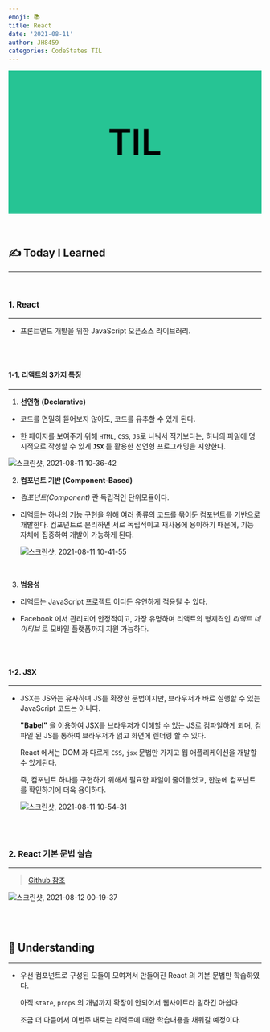 ```yaml
---
emoji: 📚
title: React
date: '2021-08-11'
author: JH8459
categories: CodeStates TIL
---
```


![github-blog.png](../../assets/common/TIL.jpeg)

<br>

## ✍️ **T**oday **I** **L**earned

---

<br>

### 1. React

---

- 프론트앤드 개발을 위한 JavaScript 오픈소스 라이브러리.

<br>
<br>

#### 1-1. 리액트의 3가지 특징

---

1. **선언형 (Declarative)**

- 코드를 면밀히 뜯어보지 않아도, 코드를 유추할 수 있게 된다.

- 한 페이지를 보여주기 위해 `HTML`, `CSS`, `JS`로 나눠서 적기보다는, 하나의 파일에 명시적으로 작성할 수 있게 **`JSX`** 를 활용한 선언형 프로그래밍을 지향한다.

![스크린샷, 2021-08-11 10-36-42](https://user-images.githubusercontent.com/83164003/128956477-bcdf1138-721b-4bf9-83eb-ba6de1d2d51f.png)

2. **컴포넌트 기반 (Component-Based)**

- _컴포넌트(Component)_ 란 독립적인 단위모듈이다.

- 리액트는 하나의 기능 구현을 위해 여러 종류의 코드를 묶어둔 컴포넌트를 기반으로 개발한다. 컴포넌트로 분리하면 서로 독립적이고 재사용에 용이하기 때문에, 기능 자체에 집중하여 개발이 가능하게 된다.

  ![스크린샷, 2021-08-11 10-41-55](https://user-images.githubusercontent.com/83164003/128957120-9e7a2b60-cca4-457f-a240-a907bb29505b.png)

<br>

3. **범용성**

- 리액트는 JavaScript 프로젝트 어디든 유연하게 적용될 수 있다.

- Facebook 에서 관리되어 안정적이고, 가장 유명하며 리액트의 형제격인 _리액트 네이티브_ 로 모바일 플랫폼까지 지원 가능하다.

<br>
<br>

#### 1-2. JSX

---

- JSX는 JS와는 유사하며 JS를 확장한 문법이지만, 브라우저가 바로 실행할 수 있는 JavaScript 코드는 아니다.

  **"Babel"** 을 이용하여 JSX를 브라우저가 이해할 수 있는 JS로 컴파일하게 되며, 컴파일 된 JS를 통하여 브라우저가 읽고 화면에 렌더링 할 수 있다.

  React 에서는 DOM 과 다르게 `CSS`, `jsx` 문법만 가지고 웹 애플리케이션을 개발할 수 있게된다.

  즉, 컴포넌트 하나를 구현하기 위해서 필요한 파일이 줄어들었고, 한눈에 컴포넌트를 확인하기에 더욱 용이하다.

  ![스크린샷, 2021-08-11 10-54-31](https://user-images.githubusercontent.com/83164003/128957709-6ed1788f-6a97-4a2c-be31-94ceb4d88297.png)

<br>
<br>

### 2. React 기본 문법 실습

---

> <a href = "https://github.com/JH8459/im-sprint-react-twittler-intro" target="_blank">Github 참조</a>

![스크린샷, 2021-08-12 00-19-37](https://user-images.githubusercontent.com/83164003/129056832-1bd66fa4-4693-4363-98ce-5cbf39f31c60.png)

<br>
<br>

## 🤔 Understanding

---

- 우선 컴포넌트로 구성된 모듈이 모여져서 만들어진 React 의 기본 문법만 학습하였다.

  아직 `state`, `props` 의 개념까지 확장이 안되어서 웹사이트라 말하긴 아쉽다.

  조금 더 다듬어서 이번주 내로는 리액트에 대한 학습내용을 채워갈 예정이다.

<br>
<br>

```toc

```
